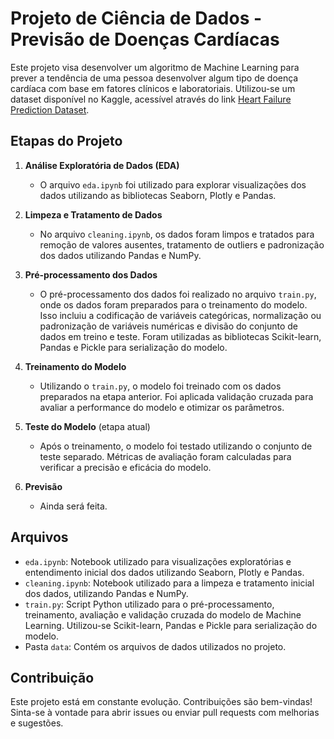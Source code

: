 # Projeto de Ciência de Dados - Previsão de Doenças Cardíacas

Este projeto visa desenvolver um algoritmo de Machine Learning para prever a tendência de uma pessoa desenvolver algum tipo de doença cardíaca com base em fatores clínicos e laboratoriais. Utilizou-se um dataset disponível no Kaggle, acessível através do link [Heart Failure Prediction Dataset](https://www.kaggle.com/datasets/fedesoriano/heart-failure-prediction).

## Etapas do Projeto

1. **Análise Exploratória de Dados (EDA)**
   - O arquivo `eda.ipynb` foi utilizado para explorar visualizações dos dados utilizando as bibliotecas Seaborn, Plotly e Pandas.

2. **Limpeza e Tratamento de Dados**
   - No arquivo `cleaning.ipynb`, os dados foram limpos e tratados para remoção de valores ausentes, tratamento de outliers e padronização dos dados utilizando Pandas e NumPy.

3. **Pré-processamento dos Dados**
   - O pré-processamento dos dados foi realizado no arquivo `train.py`, onde os dados foram preparados para o treinamento do modelo. Isso incluiu a codificação de variáveis categóricas, normalização ou padronização de variáveis numéricas e divisão do conjunto de dados em treino e teste. Foram utilizadas as bibliotecas Scikit-learn, Pandas e Pickle para serialização do modelo.

4. **Treinamento do Modelo**
   - Utilizando o `train.py`, o modelo foi treinado com os dados preparados na etapa anterior. Foi aplicada validação cruzada para avaliar a performance do modelo e otimizar os parâmetros.

5. **Teste do Modelo** (etapa atual)
   - Após o treinamento, o modelo foi testado utilizando o conjunto de teste separado. Métricas de avaliação foram calculadas para verificar a precisão e eficácia do modelo.

6. **Previsão**
   - Ainda será feita.

## Arquivos

- `eda.ipynb`: Notebook utilizado para visualizações exploratórias e entendimento inicial dos dados utilizando Seaborn, Plotly e Pandas.
- `cleaning.ipynb`: Notebook utilizado para a limpeza e tratamento inicial dos dados, utilizando Pandas e NumPy.
- `train.py`: Script Python utilizado para o pré-processamento, treinamento, avaliação e validação cruzada do modelo de Machine Learning. Utilizou-se Scikit-learn, Pandas e Pickle para serialização do modelo.
- Pasta `data`: Contém os arquivos de dados utilizados no projeto.

## Contribuição

Este projeto está em constante evolução. Contribuições são bem-vindas! Sinta-se à vontade para abrir issues ou enviar pull requests com melhorias e sugestões.